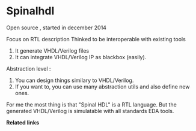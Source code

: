 # Spinalhdl
 Open source , started in december 2014
 
 
 Focus on RTL description
 Thinked to be interoperable with existing tools
 1) It generate VHDL/Verilog files
 2)  It can integrate VHDL/Verilog IP as blackbox (easily).


Abstraction level :
1) You can design things similary to VHDL/Verilog.
2) If you want to, you can use many abstraction utils and also
define new ones.

For me the most thing is that "Spinal HDL" is a RTL language. But the generated VHDL/Verilog
is simulatable with all standards EDA tools.

**Related links**

